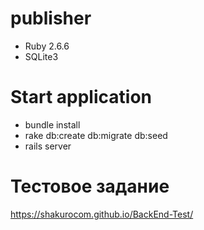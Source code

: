 # publisher
  * Ruby 2.6.6
  * SQLite3
  
# Start application
 * bundle install
 * rake db:create db:migrate db:seed
 * rails  server
  
# Тестовое задание
 https://shakurocom.github.io/BackEnd-Test/
